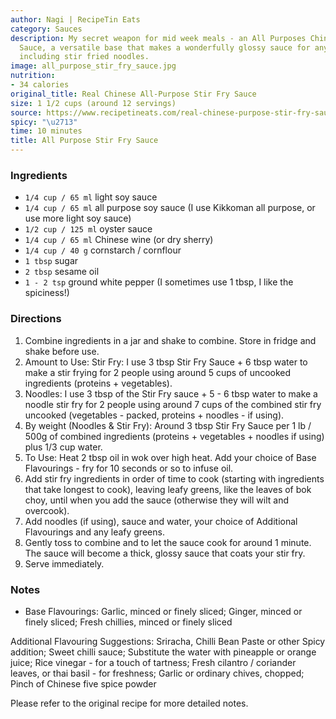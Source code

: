 ```yaml
---
author: Nagi | RecipeTin Eats
category: Sauces
description: My secret weapon for mid week meals - an All Purposes Chinese Stir Fry
  Sauce, a versatile base that makes a wonderfully glossy sauce for any stir fry,
  including stir fried noodles.
image: all_purpose_stir_fry_sauce.jpg
nutrition:
- 34 calories
original_title: Real Chinese All-Purpose Stir Fry Sauce
size: 1 1/2 cups (around 12 servings)
source: https://www.recipetineats.com/real-chinese-purpose-stir-fry-sauce/
spicy: "\u2713"
time: 10 minutes
title: All Purpose Stir Fry Sauce
---
```

### Ingredients

* `1/4 cup / 65 ml` light soy sauce
* `1/4 cup / 65 ml` all purpose soy sauce (I use Kikkoman all purpose, or use more light soy sauce)
* `1/2 cup / 125 ml` oyster sauce
* `1/4 cup / 65 ml` Chinese wine (or dry sherry)
* `1/4 cup / 40 g` cornstarch / cornflour
* `1 tbsp` sugar
* `2 tbsp` sesame oil
* `1 - 2 tsp` ground white pepper (I sometimes use 1 tbsp, I like the spiciness!)

### Directions

1. Combine ingredients in a jar and shake to combine. Store in fridge and shake before use.
2. Amount to Use: Stir Fry: I use 3 tbsp Stir Fry Sauce + 6 tbsp water to make a stir frying for 2 people using around 5 cups of uncooked ingredients (proteins + vegetables).
3. Noodles: I use 3 tbsp of the Stir Fry sauce + 5 - 6 tbsp water to make a noodle stir fry for 2 people using around 7 cups of the combined stir fry uncooked (vegetables - packed, proteins + noodles - if using).
4. By weight (Noodles & Stir Fry): Around 3 tbsp Stir Fry Sauce per 1 lb / 500g of combined ingredients (proteins + vegetables + noodles if using) plus 1/3 cup water.
5. To Use: Heat 2 tbsp oil in wok over high heat. Add your choice of Base Flavourings - fry for 10 seconds or so to infuse oil.
6. Add stir fry ingredients in order of time to cook (starting with ingredients that take longest to cook), leaving leafy greens, like the leaves of bok choy, until when you add the sauce (otherwise they will wilt and overcook).
7. Add noodles (if using), sauce and water, your choice of Additional Flavourings and any leafy greens.
8. Gently toss to combine and to let the sauce cook for around 1 minute. The sauce will become a thick, glossy sauce that coats your stir fry.
9. Serve immediately.

### Notes

- Base Flavourings: Garlic, minced or finely sliced; Ginger, minced or finely sliced; Fresh chillies, minced or finely sliced

Additional Flavouring Suggestions: Sriracha, Chilli Bean Paste or other Spicy addition; Sweet chilli sauce; Substitute the water with pineapple or orange juice; Rice vinegar - for a touch of tartness; Fresh cilantro / coriander leaves, or thai basil - for freshness; Garlic or ordinary chives, chopped; Pinch of Chinese five spice powder

Please refer to the original recipe for more detailed notes.